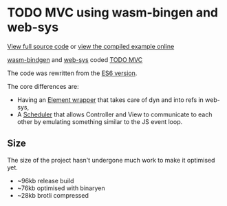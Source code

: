 # TODO MVC using wasm-bingen and web-sys

[View full source code][code] or [view the compiled example online][online]

[online]: https://rustwasm.github.io/wasm-bindgen/exbuild/todomvc/
[code]: https://github.com/rustwasm/wasm-bindgen/tree/master/examples/todomvc

[wasm-bindgen](https://github.com/rustwasm/wasm-bindgen) and [web-sys](https://rustwasm.github.io/wasm-bindgen/api/web_sys/) coded [TODO MVC](https://todomvc.com/)

The code was rewritten from the [ES6 version](http://todomvc.com/examples/vanilla-es6/).

The core differences are:
- Having an [Element wrapper](/src/element.rs) that takes care of dyn and into refs in web-sys,
- A [Scheduler](/src/scheduler.rs) that allows Controller and View to communicate to each other by emulating something similar to the JS event loop.


## Size

The size of the project hasn't undergone much work to make it optimised yet.

- ~96kb release build
- ~76kb optimised with binaryen
- ~28kb brotli compressed
